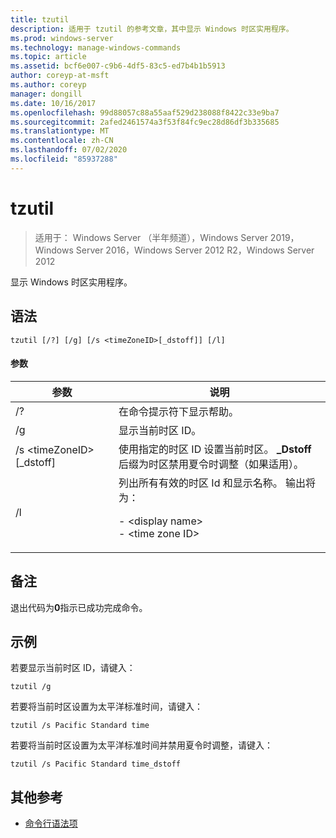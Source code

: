 ```yaml
---
title: tzutil
description: 适用于 tzutil 的参考文章，其中显示 Windows 时区实用程序。
ms.prod: windows-server
ms.technology: manage-windows-commands
ms.topic: article
ms.assetid: bcf6e007-c9b6-4df5-83c5-ed7b4b1b5913
author: coreyp-at-msft
ms.author: coreyp
manager: dongill
ms.date: 10/16/2017
ms.openlocfilehash: 99d88057c88a55aaf529d238088f8422c33e9ba7
ms.sourcegitcommit: 2afed2461574a3f53f84fc9ec28d86df3b335685
ms.translationtype: MT
ms.contentlocale: zh-CN
ms.lasthandoff: 07/02/2020
ms.locfileid: "85937288"
---
```

# <a name="tzutil"></a>tzutil

> 适用于： Windows Server （半年频道），Windows Server 2019，Windows Server 2016，Windows Server 2012 R2，Windows Server 2012

显示 Windows 时区实用程序。

## <a name="syntax"></a>语法
```
tzutil [/?] [/g] [/s <timeZoneID>[_dstoff]] [/l]
```
#### <a name="parameters"></a>参数
|参数|说明|
|-------|--------|
|/?|在命令提示符下显示帮助。|
|/g|显示当前时区 ID。|
|/s \<timeZoneID> [_dstoff]|使用指定的时区 ID 设置当前时区。 **_Dstoff**后缀为时区禁用夏令时调整（如果适用）。|
|/l|列出所有有效的时区 Id 和显示名称。 输出将为：<p>-   \<display name><br />-   \<time zone ID>|

## <a name="remarks"></a>备注
退出代码为**0**指示已成功完成命令。

## <a name="examples"></a>示例
若要显示当前时区 ID，请键入：
```
tzutil /g
```
若要将当前时区设置为太平洋标准时间，请键入：
```
tzutil /s Pacific Standard time
```
若要将当前时区设置为太平洋标准时间并禁用夏令时调整，请键入：
```
tzutil /s Pacific Standard time_dstoff
```
## <a name="additional-references"></a>其他参考
- [命令行语法项](command-line-syntax-key.md)

